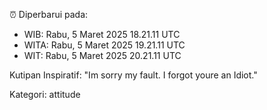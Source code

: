 ⏰ Diperbarui pada:
- WIB: Rabu, 5 Maret 2025 18.21.11 UTC
- WITA: Rabu, 5 Maret 2025 19.21.11 UTC
- WIT: Rabu, 5 Maret 2025 20.21.11 UTC

Kutipan Inspiratif:
"Im sorry my fault. I forgot youre an Idiot."


Kategori: attitude

